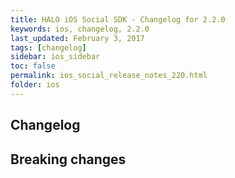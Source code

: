 ```yaml
---
title: HALO iOS Social SDK - Changelog for 2.2.0
keywords: ios, changelog, 2.2.0
last_updated: February 3, 2017
tags: [changelog]
sidebar: ios_sidebar
toc: false
permalink: ios_social_release_notes_220.html
folder: ios
---
```


## Changelog

## Breaking changes